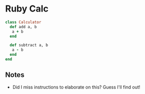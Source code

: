 Ruby Calc
=========

```ruby
class Calculator
  def add a, b
   a + b
  end

  def subtract a, b
   a - b
  end
end
```

Notes
-----

- Did I miss instructions to elaborate on this? Guess I'll find out!
